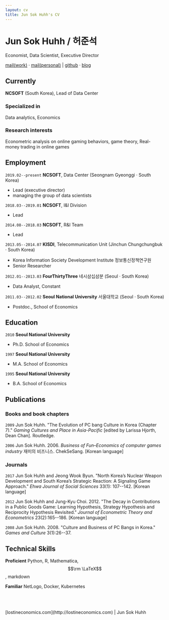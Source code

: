 ```yaml
---
layout: cv
title: Jun Sok Huhh's CV
---
```

# Jun Sok Huhh / 허준석
Economist, Data Scientist, Executive Director

<div id="webaddress">
<a href="mailto: junsokhuhh@ncsoft.com">mail(work)</a>
&middot;
<a href="mailto: anarinsk@gmail.com">mail(personal)</a>
| 
<a href="https://github.com/anarinsk">github</a>
&middot;
<a href="http://lostineconomics.com">blog</a>
</div>

## Currently

__NCSOFT__ (South Korea), Lead of Data Center

### Specialized in

Data analytics, Economics 

### Research interests

Econometric analysis on online gaming behaviors, game theory, Real-money trading in online games 

## Employment 

`2019.02--present`
__NCSOFT__, Data Center (Seongnam Gyeonggi  &#183; South Korea)
- Lead (executive director)
- managing the group of data scientists

`2018.03--2019.01`
__NCSOFT__, I&I Division 
- Lead 

`2014.08--2018.03`
__NCSOFT__, R&I Team
- Lead 

 `2013.05--2014.07`
__KISDI__, Telecommunication Unit (Jinchun Chungchungbuk  &#183; South Korea)
- Korea Information Society Development Institute 정보통신정책연구원
- Senior Researcher 

`2012.01--2013.03`
__FourThirtyThree__ 네시삼십삼분 (Seoul  &#183; South Korea) 
- Data Analyst, Constant

`2011.03--2012.02`
__Seoul National University__ 서울대학교 (Seoul  &#183; South Korea) 
- Postdoc., School of Economics 

## Education

`2010`
__Seoul National University__
- Ph.D. School of Economics

`1997`
__Seoul National University__
- M.A. School of Economics 

`1995`
__Seoul National University__ 
- B.A. School of Economics

## Publications

### Books and book chapters 

`2009`
Jun Sok Huhh. "The Evolution of PC bang Culture in Korea (Chapter 7)." *Gaming Cultures and Place in Asia-Pacific* [edited by Larissa Hjorth, Dean Chan]. Routledge.

`2006`
Jun Sok Huhh. 2006. *Business of Fun–Economics of computer games industry* 재미의 비즈니스. ChekSeSang. [Korean language]

### Journals

`2017`
Jun Sok Huhh and Jeong Wook Byun. "North Korea’s Nuclear Weapon Development and South Korea’s Strategic Reaction: A Signaling Game Approach." *Ehwa Journal of Social Sciences* 33(1): 107--142. [Korean language]

`2012`
Jun Sok Huhh and Jung-Kyu Choi. 2012. "The Decay in Contributions in a Public Goods Game: Learning Hypothesis, Strategy Hypothesis and Reciprocity Hypothesis Revisited." *Journal of Econometric Theory and Econometrics* 23(2):165--186. [Korean language]

`2008`
Jun Sok Huhh. 2008. "Culture and Business of PC Bangs in Korea." *Games and Culture* 3(1):26--37.

## Technical Skills 

__Proficient__
Python, R, Mathematica, $$\rm \LaTeX$$, markdown

__Familiar__
NetLogo, Docker, Kubernetes

<br>
<br>
<br>
[lostineconomics.com](http://lostineconomics.com) | Jun Sok Huhh 

<!-- ### Footer

Last updated: May 2021 -->


